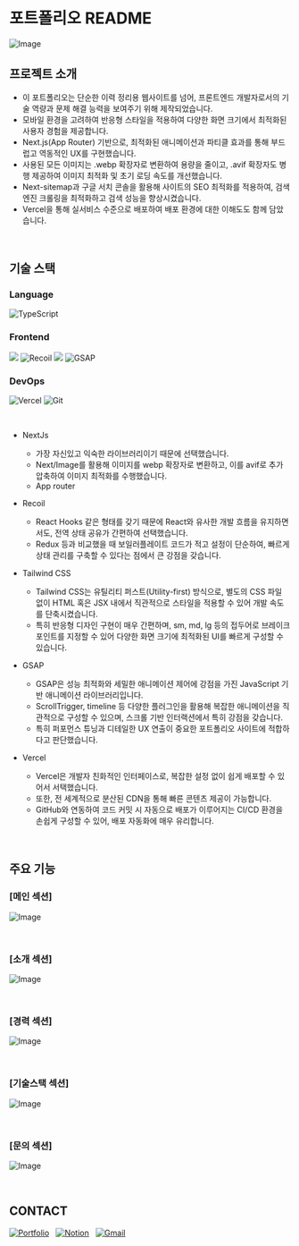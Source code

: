 # 포트폴리오 README

![Image](https://github.com/user-attachments/assets/43d8ad88-2294-499a-858e-222fb149196b)

## 프로젝트 소개

- 이 포트폴리오는 단순한 이력 정리용 웹사이트를 넘어, 프론트엔드 개발자로서의 기술 역량과 문제 해결 능력을 보여주기 위해 제작되었습니다.
- 모바일 환경을 고려하여 반응형 스타일을 적용하여 다양한 화면 크기에서 최적화된 사용자 경험을 제공합니다.
- Next.js(App Router) 기반으로, 최적화된 애니메이션과 파티클 효과를 통해 부드럽고 역동적인 UX를 구현했습니다.
- 사용된 모든 이미지는 .webp 확장자로 변환하여 용량을 줄이고, .avif 확장자도 병행 제공하여 이미지 최적화 및 초기 로딩 속도를 개선했습니다.
- Next-sitemap과 구글 서치 콘솔을 활용해 사이트의 SEO 최적화를 적용하여, 검색 엔진 크롤링을 최적화하고 검색 성능을 향상시켰습니다.
- Vercel을 통해 실서비스 수준으로 배포하여 배포 환경에 대한 이해도도 함께 담았습니다.

<br>

## 기술 스택
### Language
![TypeScript](https://img.shields.io/badge/typescript-%23007ACC.svg?style=for-the-badge&logo=typescript&logoColor=white)

### Frontend
<img src="https://img.shields.io/badge/Next-black?style=for-the-badge&logo=next.js&logoColor=white"> ![Recoil](https://img.shields.io/badge/recoil-3578E5.svg?style=for-the-badge&logo=recoil&logoColor=white) <img src="https://img.shields.io/badge/tailwindcss-%2338B2AC.svg?style=for-the-badge&logo=tailwind-css&logoColor=white"> ![GSAP](https://img.shields.io/badge/gsap-7CF66E.svg?style=for-the-badge&logo=gsap&logoColor=white)

### DevOps
![Vercel](https://img.shields.io/badge/vercel-%23000000.svg?style=for-the-badge&logo=vercel&logoColor=white) ![Git](https://img.shields.io/badge/git-%23F05033.svg?style=for-the-badge&logo=git&logoColor=white)

<br>

- NextJs
    - 가장 자신있고 익숙한 라이브러리이기 때문에 선택했습니다.
    - Next/Image를 활용해 이미지를 webp 확장자로 변환하고, 이를 avif로 추가 압축하여 이미지 최적화를 수행했습니다.
    - App router
 
- Recoil
    - React Hooks 같은 형태를 갖기 때문에 React와 유사한 개발 흐름을 유지하면서도, 전역 상태 공유가 간편하여 선택했습니다.
    - Redux 등과 비교했을 때 보일러플레이트 코드가 적고 설정이 단순하여, 빠르게 상태 관리를 구축할 수 있다는 점에서 큰 강점을 갖습니다.
 
- Tailwind CSS
    - Tailwind CSS는 유틸리티 퍼스트(Utility-first) 방식으로, 별도의 CSS 파일 없이 HTML 혹은 JSX 내에서 직관적으로 스타일을 적용할 수 있어 개발 속도를 단축시켰습니다.
    - 특히 반응형 디자인 구현이 매우 간편하며, sm, md, lg 등의 접두어로 브레이크포인트를 지정할 수 있어 다양한 화면 크기에 최적화된 UI를 빠르게 구성할 수 있습니다.

- GSAP
    - GSAP은 성능 최적화와 세밀한 애니메이션 제어에 강점을 가진 JavaScript 기반 애니메이션 라이브러리입니다.
    - ScrollTrigger, timeline 등 다양한 플러그인을 활용해 복잡한 애니메이션을 직관적으로 구성할 수 있으며, 스크롤 기반 인터랙션에서 특히 강점을 갖습니다.
    - 특히 퍼포먼스 튜닝과 디테일한 UX 연출이 중요한 포트폴리오 사이트에 적합하다고 판단했습니다.

- Vercel
    - Vercel은 개발자 친화적인 인터페이스로, 복잡한 설정 없이 쉽게 배포할 수 있어서 서택했습니다.
    - 또한, 전 세계적으로 분산된 CDN을 통해 빠른 콘텐츠 제공이 가능합니다.
    - GitHub와 연동하여 코드 커밋 시 자동으로 배포가 이루어지는 CI/CD 환경을 손쉽게 구성할 수 있어, 배포 자동화에 매우 유리합니다.

<br>

## 주요 기능

### [메인 섹션]

![Image](https://github.com/user-attachments/assets/43d8ad88-2294-499a-858e-222fb149196b)

<br>

### [소개 섹션]

![Image](https://github.com/user-attachments/assets/e80021fb-67ae-45e1-bd8f-f3ca81bcf42e)

<br>

### [경력 섹션]

![Image](https://github.com/user-attachments/assets/683392c7-ab4b-4c29-9cba-6c542f6b8e49)

<br>

### [기술스택 섹션]

![Image](https://github.com/user-attachments/assets/a84a1c8d-4b69-447a-92bd-9f33c2cbd9da)

<br>

### [문의 섹션]

![Image](https://github.com/user-attachments/assets/076995f4-2ea0-409d-ad6f-6b0400fa8b6e)

<br>

## CONTACT
<a href="https://kaku-portfolio.info/">![Portfolio](https://img.shields.io/badge/Portfolio-%23000000.svg?style=for-the-badge&logo=firefox&logoColor=#FF7139)</a>&nbsp;&nbsp;
<a href="https://geode-divan-811.notion.site/a44da1efdf5b47ea8fe12a8f85b216ad" target="_blank">![Notion](https://img.shields.io/badge/Notion-%23000000.svg?style=for-the-badge&logo=notion&logoColor=white)</a>&nbsp;&nbsp;
<a href="mailto:seunghyeon9696@gmail.com">![Gmail](https://img.shields.io/badge/Email-D14836?style=for-the-badge&logo=gmail&logoColor=white)</a>

<br/>




